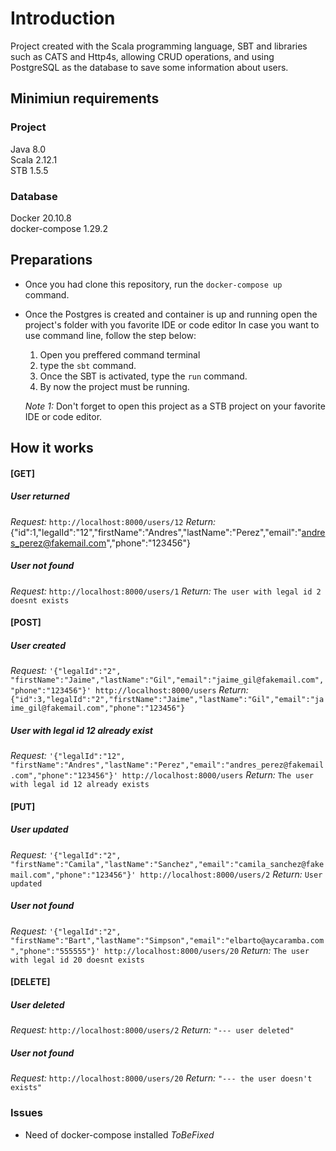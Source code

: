 # Introduction

Project created with the Scala programming language, SBT and libraries such as CATS and Http4s, allowing CRUD operations, and using PostgreSQL as the database to save some information about users.

## Minimiun requirements

### Project
  Java 8.0  
  Scala 2.12.1  
  STB 1.5.5  
  
### Database
  Docker 20.10.8  
  docker-compose 1.29.2
  
## Preparations

 - Once you had clone this repository, run the `docker-compose up` command.
 - Once the Postgres is created and container is up and running open the project's folder with you favorite IDE or code editor
 	In case you want to use command line, follow the step below:
 	  1. Open you preffered command terminal
 	  2. type the `sbt` command.
 	  3. Once the SBT is activated, type the `run` command.
 	  3. By now the project must be running.
 	  
     *Note 1:* Don't forget to open this project as a STB project on your favorite IDE or code editor.

## How it works

#### [GET]

##### User returned
*Request:* `http://localhost:8000/users/12`
*Return:*  {"id":1,"legalId":"12","firstName":"Andres","lastName":"Perez","email":"andres_perez@fakemail.com","phone":"123456"}

##### User not found
*Request:* `http://localhost:8000/users/1`
*Return:*  `The user with legal id 2 doesnt exists`
 
#### [POST]
##### User created
*Request:* `'{"legalId":"2", "firstName":"Jaime","lastName":"Gil","email":"jaime_gil@fakemail.com","phone":"123456"}' http://localhost:8000/users`
*Return:*  `{"id":3,"legalId":"2","firstName":"Jaime","lastName":"Gil","email":"jaime_gil@fakemail.com","phone":"123456"}`

##### User with legal id 12 already exist
*Request:* `'{"legalId":"12", "firstName":"Andres","lastName":"Perez","email":"andres_perez@fakemail.com","phone":"123456"}' http://localhost:8000/users`
*Return:*  `The user with legal id 12 already exists`

#### [PUT]

##### User updated
*Request:* `'{"legalId":"2", "firstName":"Camila","lastName":"Sanchez","email":"camila_sanchez@fakemail.com","phone":"123456"}' http://localhost:8000/users/2`
*Return:*  `User updated`

##### User not found
*Request:* `'{"legalId":"2", "firstName":"Bart","lastName":"Simpson","email":"elbarto@aycaramba.com","phone":"555555"}' http://localhost:8000/users/20`
*Return:*  `The user with legal id 20 doesnt exists`


#### [DELETE]

##### User deleted
*Request:* `http://localhost:8000/users/2`
*Return:*  `"--- user deleted"`

##### User not found
*Request:* `http://localhost:8000/users/20`
*Return:*  `"--- the user doesn't exists"`


### Issues

  - Need of docker-compose installed *ToBeFixed*

